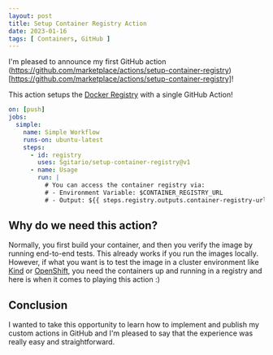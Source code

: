 ```yaml
---
layout: post
title: Setup Container Registry Action
date: 2023-01-16
tags: [ Containers, GitHub ]
---
```


I'm pleased to announce my first GitHub action (https://github.com/marketplace/actions/setup-container-registry)[https://github.com/marketplace/actions/setup-container-registry]!

This action setups the [Docker Registry](https://docs.docker.com/registry/) with a single GitHub Action!

```yaml
on: [push]
jobs:
  simple:
    name: Simple Workflow
    runs-on: ubuntu-latest
    steps:
      - id: registry
        uses: Sgitario/setup-container-registry@v1
      - name: Usage
        run: |
          # You can access the container registry via:
          # - Environment Variable: $CONTAINER_REGISTRY_URL
          # - Output: ${{ steps.registry.outputs.container-registry-url }}       
```

## Why do we need this action?

Normally, you first build your container, and then you verify the image by running end-to-end tests. This already works if you run the images locally. However, if what you want is to test the image in a cluster environment like [Kind](https://github.com/marketplace/actions/kind-kubernetes-in-docker-action) or [OpenShift](https://github.com/marketplace/actions/setup-okd-openshift-cluster), you need the containers up and running in a registry and here is when it comes to playing this action :)

## Conclusion

I wanted to take this opportunity to learn how to implement and publish my custom actions in GitHub and I'm pleased to say that the experience was really easy and straightforward. 